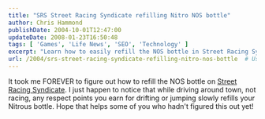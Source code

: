 ```yaml
---
title: "SRS Street Racing Syndicate refilling Nitro NOS bottle"
author: Chris Hammond
publishDate: 2004-10-01T12:47:00
updateDate: 2008-01-23T16:50:48
tags: [ 'Games', 'Life News', 'SEO', 'Technology' ]
excerpt: "Learn how to easily refill the NOS bottle in Street Racing Syndicate by earning respect points through drifting or jumping while not racing."
url: /2004/srs-street-racing-syndicate-refilling-nitro-nos-bottle  # Use the generated URL with year
---
```

It took me FOREVER to figure out how to refill the NOS bottle on <A href="https://www.solo2.org/blogs/christoc/archive/2004/09/27/661.aspx">Street Racing Syndicate</A>. I just happen to notice that while driving around town, not racing, any respect points you earn for drifting or jumping slowly refills your Nitrous bottle. Hope that helps some of you who hadn't figured this out yet!

